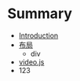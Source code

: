 # Summary

* [Introduction](README.md)
* [布局](chapter1.md)
    * div
* [video.js](videojs.md)
* 123


